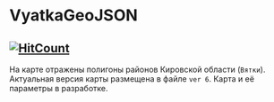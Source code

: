 # VyatkaGeoJSON
[![HitCount](http://hits.dwyl.com/VPcenter/https://githubcom/VPcenter/VyatkaGeoJSON.svg)](http://hits.dwyl.com/VPcenter/https://githubcom/VPcenter/VyatkaGeoJSON)
---
На карте отражены полигоны районов Кировской области (`Вятки`).
Актуальная версия карты размещена в файле `ver 6`.
Карта и её параметры в разработке.

